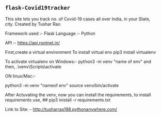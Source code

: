 ## `flask-Covid19tracker`
This site lets you track no. of Covid-19 cases all over India, in your State, city.
Created by Tushar Rao

Framework used  :- Flask
Language :- Python 

API :- https://api.rootnet.in/

First,create a virtual environment
To install virtual env
pip3 install virtualenv

To activate virtualenv on Windows:-
python3 -m venv "name of env"
and then,
.\venv\Scripts\activate

ON linux/Mac:-

python3 -m venv "nameof env"
source venv/bin/activate

After Actuvating the venv, now you can install the requirements,
to install requirements use, ## pip3 inistall -r requirements.txt

Link to Site: - http://tusharrao198.pythonanywhere.com/

